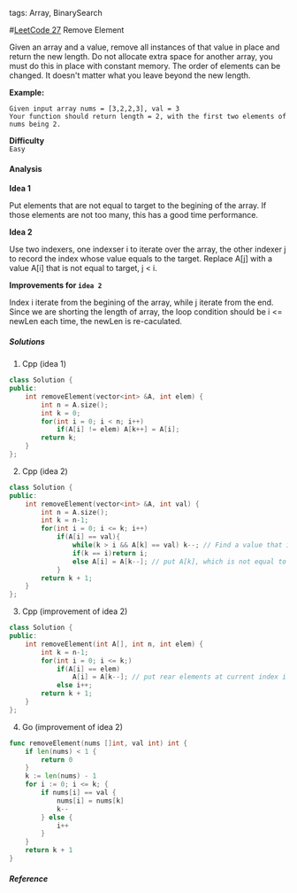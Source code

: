 tags: Array, BinarySearch

#[LeetCode 27] Remove Element

Given an array and a value, remove all instances of that value in place and return the new length.
Do not allocate extra space for another array, you must do this in place with constant memory.
The order of elements can be changed. It doesn't matter what you leave beyond the new length.

**Example:**

    Given input array nums = [3,2,2,3], val = 3
    Your function should return length = 2, with the first two elements of nums being 2.

**Difficulty**  
`Easy`

#### Analysis

**Idea 1**

Put elements that are not equal to target to the begining of the array.
If those elements are not too many, this has a good time performance.

**Idea 2**

Use two indexers, one indexser i to iterate over the array, the other indexer j to record the index whose value equals to the target.
Replace A[j] with a value A[i] that is not equal to target, j < i.

**Improvements for `idea 2`**

Index i iterate from the begining of the array, while j iterate from the end.
Since we are shorting the length of array, the loop condition should be i <= newLen each time, the newLen is re-caculated. 

##### Solutions

1. Cpp (idea 1)

```cpp
class Solution {
public:
    int removeElement(vector<int> &A, int elem) {
    	int n = A.size();
        int k = 0;
        for(int i = 0; i < n; i++)
            if(A[i] != elem) A[k++] = A[i];
        return k;
    }
};
```

2. Cpp (idea 2)

```cpp
class Solution {
public:
    int removeElement(vector<int> &A, int val) {
    	int n = A.size();
        int k = n-1;
        for(int i = 0; i <= k; i++)
            if(A[i] == val){
                while(k > i && A[k] == val) k--; // Find a value that is not equal to val
                if(k == i)return i;
                else A[i] = A[k--]; // put A[k], which is not equal to val, to position at i
            }
        return k + 1;
    }
};
```

3. Cpp (improvement of idea 2)

```cpp
class Solution {
public:
    int removeElement(int A[], int n, int elem) {
        int k = n-1;
        for(int i = 0; i <= k;)
            if(A[i] == elem)
                A[i] = A[k--]; // put rear elements at current index i
            else i++;
        return k + 1;
    }
};
```

4. Go (improvement of idea 2)

```go
func removeElement(nums []int, val int) int {
    if len(nums) < 1 {
        return 0
    }
    k := len(nums) - 1
    for i := 0; i <= k; {
        if nums[i] == val {
            nums[i] = nums[k]
            k--
        } else {
            i++
        }
    }
    return k + 1
}
```

##### Reference

[LeetCode 27]:https://leetcode.com/problems/remove-element